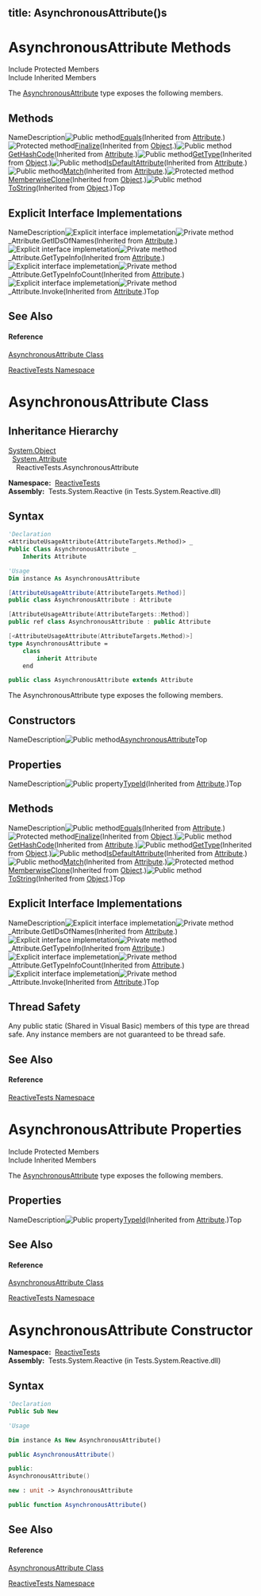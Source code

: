 title: AsynchronousAttribute()s
---
# AsynchronousAttribute Methods

Include Protected Members  
Include Inherited Members

The [AsynchronousAttribute](AsynchronousAttribute/AsynchronousAttribute) type exposes the following members.

## Methods

NameDescription![Public method](https://reactiveui.net/assets/img/Hh303103.pubmethod(en-us,VS.103).gif "Public method")[Equals](https://msdn.microsoft.com/en-us/library/m:system.attribute.equals(system.object)(v=VS.103))(Inherited from [Attribute](https://msdn.microsoft.com/en-us/library/e8kc3626).)![Protected method](https://reactiveui.net/assets/img/Hh303103.protmethod(en-us,VS.103).gif "Protected method")[Finalize](https://msdn.microsoft.com/en-us/library/4k87zsw7)(Inherited from [Object](https://msdn.microsoft.com/en-us/library/e5kfa45b).)![Public method](https://reactiveui.net/assets/img/Hh303103.pubmethod(en-us,VS.103).gif "Public method")[GetHashCode](https://msdn.microsoft.com/en-us/library/365e1bxs)(Inherited from [Attribute](https://msdn.microsoft.com/en-us/library/e8kc3626).)![Public method](https://reactiveui.net/assets/img/Hh303103.pubmethod(en-us,VS.103).gif "Public method")[GetType](https://msdn.microsoft.com/en-us/library/dfwy45w9)(Inherited from [Object](https://msdn.microsoft.com/en-us/library/e5kfa45b).)![Public method](https://reactiveui.net/assets/img/Hh303103.pubmethod(en-us,VS.103).gif "Public method")[IsDefaultAttribute](https://msdn.microsoft.com/en-us/library/tbkb5x6t)(Inherited from [Attribute](https://msdn.microsoft.com/en-us/library/e8kc3626).)![Public method](https://reactiveui.net/assets/img/Hh303103.pubmethod(en-us,VS.103).gif "Public method")[Match](https://msdn.microsoft.com/en-us/library/m:system.attribute.match(system.object)(v=VS.103))(Inherited from [Attribute](https://msdn.microsoft.com/en-us/library/e8kc3626).)![Protected method](https://reactiveui.net/assets/img/Hh303103.protmethod(en-us,VS.103).gif "Protected method")[MemberwiseClone](https://msdn.microsoft.com/en-us/library/57ctke0a)(Inherited from [Object](https://msdn.microsoft.com/en-us/library/e5kfa45b).)![Public method](https://reactiveui.net/assets/img/Hh303103.pubmethod(en-us,VS.103).gif "Public method")[ToString](https://msdn.microsoft.com/en-us/library/7bxwbwt2)(Inherited from [Object](https://msdn.microsoft.com/en-us/library/e5kfa45b).)Top

## Explicit Interface Implementations

NameDescription![Explicit interface implemetation](https://reactiveui.net/assets/img/Hh212009.pubinterface(en-us,VS.103).gif "Explicit interface implemetation")![Private method](https://reactiveui.net/assets/img/Hh314705.privmethod(en-us,VS.103).gif "Private method")\_Attribute.GetIDsOfNames(Inherited from [Attribute](https://msdn.microsoft.com/en-us/library/e8kc3626).)![Explicit interface implemetation](https://reactiveui.net/assets/img/Hh212009.pubinterface(en-us,VS.103).gif "Explicit interface implemetation")![Private method](https://reactiveui.net/assets/img/Hh314705.privmethod(en-us,VS.103).gif "Private method")\_Attribute.GetTypeInfo(Inherited from [Attribute](https://msdn.microsoft.com/en-us/library/e8kc3626).)![Explicit interface implemetation](https://reactiveui.net/assets/img/Hh212009.pubinterface(en-us,VS.103).gif "Explicit interface implemetation")![Private method](https://reactiveui.net/assets/img/Hh314705.privmethod(en-us,VS.103).gif "Private method")\_Attribute.GetTypeInfoCount(Inherited from [Attribute](https://msdn.microsoft.com/en-us/library/e8kc3626).)![Explicit interface implemetation](https://reactiveui.net/assets/img/Hh212009.pubinterface(en-us,VS.103).gif "Explicit interface implemetation")![Private method](https://reactiveui.net/assets/img/Hh314705.privmethod(en-us,VS.103).gif "Private method")\_Attribute.Invoke(Inherited from [Attribute](https://msdn.microsoft.com/en-us/library/e8kc3626).)Top

## See Also

#### Reference

[AsynchronousAttribute Class](AsynchronousAttribute/AsynchronousAttribute)

[ReactiveTests Namespace](ReactiveTests/ReactiveTests)

# AsynchronousAttribute Class

## Inheritance Hierarchy

[System.Object](https://msdn.microsoft.com/en-us/library/e5kfa45b)  
  [System.Attribute](https://msdn.microsoft.com/en-us/library/e8kc3626)  
    ReactiveTests.AsynchronousAttribute

**Namespace:**  [ReactiveTests](ReactiveTests/ReactiveTests)  
**Assembly:**  Tests.System.Reactive (in Tests.System.Reactive.dll)

## Syntax

```vb
'Declaration
<AttributeUsageAttribute(AttributeTargets.Method)> _
Public Class AsynchronousAttribute _
    Inherits Attribute
```

```vb
'Usage
Dim instance As AsynchronousAttribute
```

```csharp
[AttributeUsageAttribute(AttributeTargets.Method)]
public class AsynchronousAttribute : Attribute
```

```c++
[AttributeUsageAttribute(AttributeTargets::Method)]
public ref class AsynchronousAttribute : public Attribute
```

```fsharp
[<AttributeUsageAttribute(AttributeTargets.Method)>]
type AsynchronousAttribute =  
    class
        inherit Attribute
    end
```

```javascript
public class AsynchronousAttribute extends Attribute
```

The AsynchronousAttribute type exposes the following members.

## Constructors

NameDescription![Public method](https://reactiveui.net/assets/img/Hh303103.pubmethod(en-us,VS.103).gif "Public method")[AsynchronousAttribute](AsynchronousAttribute/AsynchronousAttribute)Top

## Properties

NameDescription![Public property](https://reactiveui.net/assets/img/Hh211972.pubproperty(en-us,VS.103).gif "Public property")[TypeId](https://msdn.microsoft.com/en-us/library/sa1bf03e)(Inherited from [Attribute](https://msdn.microsoft.com/en-us/library/e8kc3626).)Top

## Methods

NameDescription![Public method](https://reactiveui.net/assets/img/Hh303103.pubmethod(en-us,VS.103).gif "Public method")[Equals](https://msdn.microsoft.com/en-us/library/m:system.attribute.equals(system.object)(v=VS.103))(Inherited from [Attribute](https://msdn.microsoft.com/en-us/library/e8kc3626).)![Protected method](https://reactiveui.net/assets/img/Hh303103.protmethod(en-us,VS.103).gif "Protected method")[Finalize](https://msdn.microsoft.com/en-us/library/4k87zsw7)(Inherited from [Object](https://msdn.microsoft.com/en-us/library/e5kfa45b).)![Public method](https://reactiveui.net/assets/img/Hh303103.pubmethod(en-us,VS.103).gif "Public method")[GetHashCode](https://msdn.microsoft.com/en-us/library/365e1bxs)(Inherited from [Attribute](https://msdn.microsoft.com/en-us/library/e8kc3626).)![Public method](https://reactiveui.net/assets/img/Hh303103.pubmethod(en-us,VS.103).gif "Public method")[GetType](https://msdn.microsoft.com/en-us/library/dfwy45w9)(Inherited from [Object](https://msdn.microsoft.com/en-us/library/e5kfa45b).)![Public method](https://reactiveui.net/assets/img/Hh303103.pubmethod(en-us,VS.103).gif "Public method")[IsDefaultAttribute](https://msdn.microsoft.com/en-us/library/tbkb5x6t)(Inherited from [Attribute](https://msdn.microsoft.com/en-us/library/e8kc3626).)![Public method](https://reactiveui.net/assets/img/Hh303103.pubmethod(en-us,VS.103).gif "Public method")[Match](https://msdn.microsoft.com/en-us/library/m:system.attribute.match(system.object)(v=VS.103))(Inherited from [Attribute](https://msdn.microsoft.com/en-us/library/e8kc3626).)![Protected method](https://reactiveui.net/assets/img/Hh303103.protmethod(en-us,VS.103).gif "Protected method")[MemberwiseClone](https://msdn.microsoft.com/en-us/library/57ctke0a)(Inherited from [Object](https://msdn.microsoft.com/en-us/library/e5kfa45b).)![Public method](https://reactiveui.net/assets/img/Hh303103.pubmethod(en-us,VS.103).gif "Public method")[ToString](https://msdn.microsoft.com/en-us/library/7bxwbwt2)(Inherited from [Object](https://msdn.microsoft.com/en-us/library/e5kfa45b).)Top

## Explicit Interface Implementations

NameDescription![Explicit interface implemetation](https://reactiveui.net/assets/img/Hh212009.pubinterface(en-us,VS.103).gif "Explicit interface implemetation")![Private method](https://reactiveui.net/assets/img/Hh314705.privmethod(en-us,VS.103).gif "Private method")\_Attribute.GetIDsOfNames(Inherited from [Attribute](https://msdn.microsoft.com/en-us/library/e8kc3626).)![Explicit interface implemetation](https://reactiveui.net/assets/img/Hh212009.pubinterface(en-us,VS.103).gif "Explicit interface implemetation")![Private method](https://reactiveui.net/assets/img/Hh314705.privmethod(en-us,VS.103).gif "Private method")\_Attribute.GetTypeInfo(Inherited from [Attribute](https://msdn.microsoft.com/en-us/library/e8kc3626).)![Explicit interface implemetation](https://reactiveui.net/assets/img/Hh212009.pubinterface(en-us,VS.103).gif "Explicit interface implemetation")![Private method](https://reactiveui.net/assets/img/Hh314705.privmethod(en-us,VS.103).gif "Private method")\_Attribute.GetTypeInfoCount(Inherited from [Attribute](https://msdn.microsoft.com/en-us/library/e8kc3626).)![Explicit interface implemetation](https://reactiveui.net/assets/img/Hh212009.pubinterface(en-us,VS.103).gif "Explicit interface implemetation")![Private method](https://reactiveui.net/assets/img/Hh314705.privmethod(en-us,VS.103).gif "Private method")\_Attribute.Invoke(Inherited from [Attribute](https://msdn.microsoft.com/en-us/library/e8kc3626).)Top

## Thread Safety

Any public static (Shared in Visual Basic) members of this type are thread safe. Any instance members are not guaranteed to be thread safe.

## See Also

#### Reference

[ReactiveTests Namespace](ReactiveTests/ReactiveTests)

# AsynchronousAttribute Properties

Include Protected Members  
Include Inherited Members

The [AsynchronousAttribute](AsynchronousAttribute/AsynchronousAttribute) type exposes the following members.

## Properties

NameDescription![Public property](https://reactiveui.net/assets/img/Hh211972.pubproperty(en-us,VS.103).gif "Public property")[TypeId](https://msdn.microsoft.com/en-us/library/sa1bf03e)(Inherited from [Attribute](https://msdn.microsoft.com/en-us/library/e8kc3626).)Top

## See Also

#### Reference

[AsynchronousAttribute Class](AsynchronousAttribute/AsynchronousAttribute)

[ReactiveTests Namespace](ReactiveTests/ReactiveTests)

# AsynchronousAttribute Constructor

**Namespace:**  [ReactiveTests](ReactiveTests/ReactiveTests)  
**Assembly:**  Tests.System.Reactive (in Tests.System.Reactive.dll)

## Syntax

```vb
'Declaration
Public Sub New
```

```vb
'Usage

Dim instance As New AsynchronousAttribute()
```

```csharp
public AsynchronousAttribute()
```

```c++
public:
AsynchronousAttribute()
```

```fsharp
new : unit -> AsynchronousAttribute
```

```javascript
public function AsynchronousAttribute()
```

## See Also

#### Reference

[AsynchronousAttribute Class](AsynchronousAttribute/AsynchronousAttribute)

[ReactiveTests Namespace](ReactiveTests/ReactiveTests)
